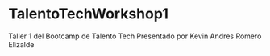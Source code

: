 # TalentoTechWorkshop1
Taller 1 del Bootcamp de Talento Tech
Presentado por Kevin Andres Romero Elizalde
